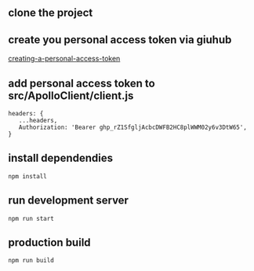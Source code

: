 ## clone the project

## create you personal access token via giuhub
[creating-a-personal-access-token](https://docs.github.com/en/github/authenticating-to-github/creating-a-personal-access-token)

## add personal access token to src/ApolloClient/client.js

```
headers: {
   ...headers,
   Authorization: 'Bearer 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',
}
```     

## install dependendies
`npm install`

## run development server
`npm run start`

## production build
`npm run build`
